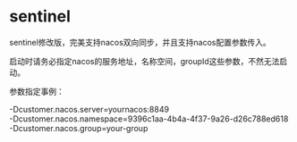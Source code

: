 # sentinel
sentinel修改版，完美支持nacos双向同步，并且支持nacos配置参数传入。

启动时请务必指定nacos的服务地址，名称空间，groupId这些参数，不然无法启动。

参数指定事例：

-Dcustomer.nacos.server=yournacos:8849 <br>-Dcustomer.nacos.namespace=9396c1aa-4b4a-4f37-9a26-d26c788ed618<br> -Dcustomer.nacos.group=your-group
